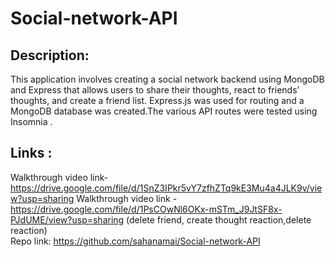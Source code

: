 # Social-network-API
## Description:
This application involves creating a social network backend using MongoDB and Express that allows users to share their thoughts, react to friends’ thoughts, and create a friend list. Express.js was used for routing and a MongoDB database was created.The various API routes were tested using Insomnia .

## Links :
Walkthrough video link- https://drive.google.com/file/d/1SnZ3IPkr5vY7zfhZTq9kE3Mu4a4JLK9v/view?usp=sharing
 Walkthrough video link - https://drive.google.com/file/d/1PsCOwNl6OKx-mSTm_J9JtSF8x-PJdUME/view?usp=sharing    (delete friend, create thought reaction,delete reaction)   
 Repo link: https://github.com/sahanamai/Social-network-API        
